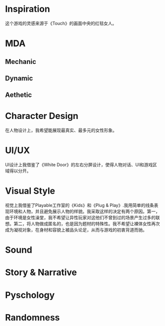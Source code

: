 # Inspiration
这个游戏的灵感来源于《Touch》的画面中央的红毯女人。
# MDA
## Mechanic

## Dynamic
## Aethetic
# Character Design
在人物设计上，我希望能展现最真实、最多元的女性形象。

# UI/UX
UI设计上我借鉴了《White Door》的左右分屏设计，使得人物对话、UI和游戏区域得以分开。

# Visual Style
视觉上我借鉴了Playable工作室的《Kids》和《Plug & Play》.我用简单的线条表现环境和人物，并且避免展示人物的样貌。我采取这样的决定有两个原因。第一，由于环境是女性澡堂，我不希望让异性玩家对这他们不曾到过的场景产生过多的联想。第二，将人物做成匿名的，也是因为题材的特殊性。我不希望让裸体女性再次成为凝视对象，在身材和容貌上被品头论足，从而与游戏的初衷背道而驰。

# Sound


# Story & Narrative

# Pyschology

# Randomness